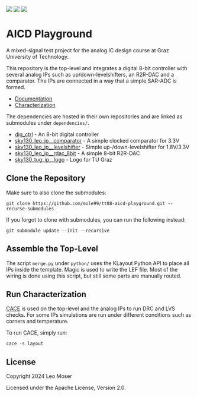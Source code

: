 ![](../../workflows/gds/badge.svg) ![](../../workflows/docs/badge.svg) ![](../../workflows/cace/badge.svg)

# AICD Playground

A mixed-signal test project for the analog IC design course at Graz University of Technology.

This repository is the top-level and integrates a digital 8-bit controller with several analog IPs such as up/down-levelshifters, an R2R-DAC and a comparator. The IPs are connected in a way that a simple SAR-ADC is formed.

- [Documentation](docs/tt_um_tt08_aicd_playground.md)
- [Characterization](docs/tt_um_tt08_aicd_playground_layout.md)

The dependencies are hosted in their own repositories and are linked as submodules under `dependencies/`.

- [dig_ctrl](https://github.com/mole99/dig_ctrl) - An 8-bit digital controller
- [sky130_leo_ip__comparator](https://github.com/mole99/sky130_leo_ip__comparator/) - A simple clocked comparator for 3.3V
- [sky130_leo_ip__levelshifter](https://github.com/mole99/sky130_leo_ip__levelshifter) - Simple up-/down-levelshifter for 1.8V/3.3V
- [sky130_leo_ip__rdac_8bit](https://github.com/mole99/sky130_leo_ip__rdac_8bit) - A simple 8-bit R2R-DAC
- [sky130_tug_ip__logo](https://github.com/mole99/sky130_tug_ip__logo) - Logo for TU Graz

## Clone the Repository

Make sure to also clone the submodules:

	git clone https://github.com/mole99/tt08-aicd-playground.git --recurse-submodules

If you forgot to clone with submodules, you can run the following instead:

	git submodule update --init --recursive

## Assemble the Top-Level

The script `merge.py` under `python/` uses the KLayout Python API to place all IPs inside the template. Magic is used to write the LEF file. Most of the wiring is done using this script, but still some parts are manually routed.

## Run Characterization

[CACE](https://github.com/efabless/cace) is used on the top-level and the analog IPs to run DRC and LVS checks. For some IPs simulations are run under different conditions such as corners and temperature.

To run CACE, simply run:

	cace -s layout

## License

Copyright 2024 Leo Moser

Licensed under the Apache License, Version 2.0.